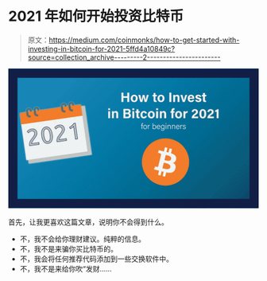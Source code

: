 # 2021 年如何开始投资比特币

> 原文：<https://medium.com/coinmonks/how-to-get-started-with-investing-in-bitcoin-for-2021-5ffd4a10849c?source=collection_archive---------2----------------------->

![](img/9e497ca7e2c2a3c036e943bc7ceb96bb.png)

首先，让我更喜欢这篇文章，说明你不会得到什么。

*   不，我不会给你理财建议。纯粹的信息。
*   不，我不是来骗你买比特币的。
*   不，我会将任何推荐代码添加到一些交换软件中。
*   不，我不是来给你吹“发财……